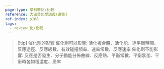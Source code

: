 ```yaml
---
page-type: 學科筆記/比較
reference: 大滿貫化學講義(選修)
ref-index: p108
tags:
  - review_化/比較
---
```

> [!tip] 催化劑的影響
> 催化劑可以影響: 活化複合體、活化能、達平衡時間、反應途徑、反應級數、有效碰撞頻率、速率常數、反應速率
> 催化劑不能影響: 反應是否發生、分子動能分佈曲線、反應熱、平衡常數、平衡狀態、平衡時各物種濃度、產率
